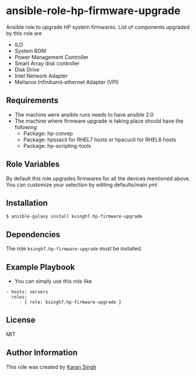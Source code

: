 ansible-role-hp-firmware-upgrade
=========

Ansible role to upgrade HP system firmwares. List of components upgraded by this role are

* ILO
* System ROM
* Power Management Controller
* Smart Array disk controller
* Disk Drive
* Intel Network Adapter
* Mellanox Infiniband-ethernet Adapter (VPI)

Requirements
------------

* The machine were ansible runs needs to have ansible 2.0
* The machine where firmware upgrade is taking place should have the following
    * Package: hp-conrep
    * Package: hpssacli for RHEL7 hosts or hpacucli for RHEL6 hosts
    * Package: hp-scripting-tools

Role Variables
--------------
By default this role upgrades firmwares for all the devices mentioned above.
You can customize your selection by editing defaults/main.yml

Installation
------------

```$ ansible-galaxy install ksingh7.hp-firmware-upgrade```

Dependencies
------------

The role ```ksingh7.hp-firmware-upgrade``` must be installed.

Example Playbook
----------------

* You can simply use this role like
```
- hosts: servers
  roles:
     - { role: ksingh7.hp-firmware-upgrade }
```
License
-------

MIT

Author Information
------------------

This role was created by [Karan Singh](http://www.ksingh.co.in)
